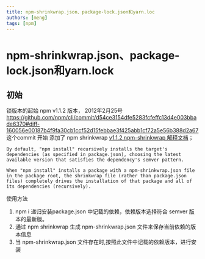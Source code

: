 ```yaml
---
title: npm-shrinkwrap.json、package-lock.json和yarn.loc
authors: [meng]
tags: [npm]
---
```


# npm-shrinkwrap.json、package-lock.json和yarn.lock

## 初始
锁版本的起始
npm v1.1.2 版本， 2012年2月25号 https://github.com/npm/cli/commit/d54ce3154dfe5283fcfeffc13d4e003bbade6370#diff-160056e00187b4f9fa30cb1ccf52d15febbae3f425abb1cf72a5e56b388d2a67
这个commit 开始 添加了 npm shrinkwrap
[v1.1.2 npm-shrinkwrap 解释文档](https://github.com/npm/cli/blob/v1.1.2/doc/cli/shrinkwrap.md)；

```
By default, "npm install" recursively installs the target's dependencies (as specified in package.json), choosing the latest available version that satisfies the dependency's semver pattern.
```

```
When "npm install" installs a package with a npm-shrinkwrap.json file in the package root, the shrinkwrap file (rather than package.json files) completely drives the installation of that package and all of its dependencies (recursively). 
```
使用方法

1. npm i 递归安装package.json 中记载的依赖，依赖版本选择符合 semver 版本的最新版。
2. 通过 npm shrinkwrap 生成 npm-shrinkwrap.json 文件来保存当前依赖的版本信息
3. 当 npm-shrinkwrap.json 文件存在时,按照此文件中记载的依赖版本，进行安装
